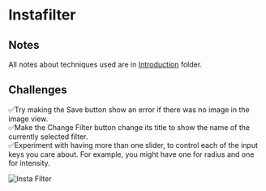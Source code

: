 # Instafilter

## Notes

All notes about techniques used are in [Introduction](https://github.com/Sangsom/100-Days-of-SwiftUI/tree/master/Project13%20-%20Instafilter/Introduction) folder.

## Challenges

✅Try making the Save button show an error if there was no image in the image view.  
✅Make the Change Filter button change its title to show the name of the currently selected filter.  
✅Experiment with having more than one slider, to control each of the input keys you care about. For example, you might have one for radius and one for intensity.

![Insta Filter](https://media.giphy.com/media/KenCcwWWv16ORn5wt7/giphy.gif)

